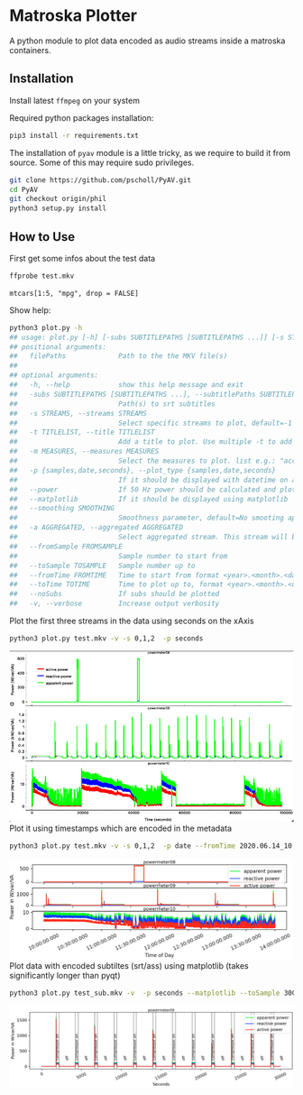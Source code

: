 # Matroska Plotter
A python module to plot data encoded as audio streams inside a matroska containers.

## Installation

Install latest ```ffmpeg``` on your system 

Required python packages installation:
```bash
pip3 install -r requirements.txt
```
The installation of ```pyav``` module is a little tricky, as we require to build it from source.
Some of this may require sudo privileges.
```bash
git clone https://github.com/pscholl/PyAV.git
cd PyAV
git checkout origin/phil
python3 setup.py install
```
## How to Use

First get some infos about the test data
```bash
ffprobe test.mkv
```


```{r df-drop-ok, class.source="bg-success"}
mtcars[1:5, "mpg", drop = FALSE]
```

Show help:
```bash
python3 plot.py -h
## usage: plot.py [-h] [-subs SUBTITLEPATHS [SUBTITLEPATHS ...]] [-s STREAMS] [-t TITLELIST] [-m MEASURES] [-p {samples,date,seconds}] [--power] [--matplotlib] [--smoothing SMOOTHING] [-a AGGREGATED] [--fromSample FROMSAMPLE] [--toSample TOSAMPLE] [--fromTime FROMTIME] [--toTime TOTIME] [--noSubs] [-v] filePaths [filePaths ...]
## positional arguments:
##   filePaths             Path to the the MKV file(s)
## 
## optional arguments:
##   -h, --help            show this help message and exit
##   -subs SUBTITLEPATHS [SUBTITLEPATHS ...], --subtitlePaths SUBTITLEPATHS [SUBTITLEPATHS ...]
##                         Path(s) to srt subtitles
##   -s STREAMS, --streams STREAMS
##                         Select specific streams to plot, default=-1 : all streams. e.g. : "0,1"
##   -t TITLELIST, --title TITLELIST
##                         Add a title to plot. Use multiple -t to add more titles. e.g -t "accelerometer" -t "gyroscope"
##   -m MEASURES, --measures MEASURES
##                         Select the measures to plot. list e.g.: "acc_x,acc_y,acc_z"
##   -p {samples,date,seconds}, --plot_type {samples,date,seconds}
##                         If it should be displayed with datetime on axis, seconds or samples
##   --power               If 50 Hz power should be calculated and plotted
##   --matplotlib          If it should be displayed using matplotlib
##   --smoothing SMOOTHING
##                         Smoothness parameter, default=No smooting applied
##   -a AGGREGATED, --aggregated AGGREGATED
##                         Select aggregated stream. This stream will be plotted on top. Default, stream 0 is used.
##   --fromSample FROMSAMPLE
##                         Sample number to start from
##   --toSample TOSAMPLE   Sample number up to
##   --fromTime FROMTIME   Time to start from format <year>.<month>.<day>_<hour>:<min>:<sec>.<ms>
##   --toTime TOTIME       Time to plot up to, format <year>.<month>.<day>_<hour>:<min>:<sec>.<ms>
##   --noSubs              If subs should be plotted
##   -v, --verbose         Increase output verbosity
```

Plot the first three streams in the data using seconds on the xAxis
```bash
python3 plot.py test.mkv -v -s 0,1,2  -p seconds
```
![output](docu/plot2.png)
Plot it using timestamps which are encoded in the metadata
```bash
python3 plot.py test.mkv -v -s 0,1,2  -p date --fromTime 2020.06.14_10:00:00.0 --toTime 2020.06.14_14:00:00.0 --matplotlib 
```
![output](docu/plot3.png)
Plot data with encoded subtiltes (srt/ass) using matplotlib (takes significantly longer than pyqt)
```bash
python3 plot.py test_sub.mkv -v  -p seconds --matplotlib --toSample 30000
```
![output](docu/plot1.png)
